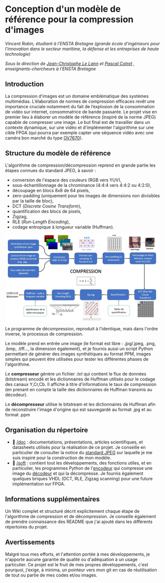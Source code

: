 # Conception d'un modèle de référence pour la compression d'images

*Vincent Robin, étudiant à l'ENSTA Bretagne (grande école d'ingénieurs pour l'innovation dans le secteur maritime, la défense et les entreprises de haute technologie)*

*Sous la direction de [Jean-Christophe Le Lann](https://github.com/JC-LL) et [Pascal Cotret](https://github.com/pcotret/) , enseignants-chercheurs à l'ENSTA Bretagne*


## Introduction 

La compression d'images est un domaine emblématique des systèmes multimédias. L’élaboration de normes de compression efficaces revêt une importance cruciale notamment du fait de l’explosion de la consommation de vidéo sur internet, consommatrice de bande passante.
Le projet vise en premier lieu à élaborer un modèle de référence (inspiré de la norme JPEG) capable de compresser une image. Le but final est de travailler dans un contexte dynamique, sur une vidéo et d'implémenter l'algorithme sur une cible FPGA (qui pourra par exemple capter une séquence vidéo avec une caméra bon marché du type [OV7670](https://www.eagle-robotics.com/cameras/78-camera-ov7670-compatible-arduino-0780201370781.html)).


## Structure du modèle de référence

L'algorithme de compression/décompression reprend en grande partie les étapes connues du standard JPEG, à savoir :
- conversion de l'espace des couleurs (RGB vers YUV),
- sous-échantillonnage de la chrominance (4:4:4 vers 4:4:2 ou 4:2:0),
- découpage en blocs 8x8 de 64 pixels,
- zero-padding (uniquement pour les images de dimensions non divisibles par la taille de bloc),
- DCT (*Discrete Cosine Transform*),
- quantification des blocs de pixels,
- Zigzag,
- RLE (*Run-Length Encoding*),
- codage entropique à longueur variable (Huffman).

<img src="/imgs/jpeg_process.jpg" alt="drawing" style="width:1000px;"/>

Le programme de décompression, reproduit à l'identique, mais dans l'ordre inverse, le processus de compression. 

Le modèle prend en entrée une image (le format est libre : .jpg/.jpeg, .png, .bmp, .tiff..., la dimension également), et je fournis aussi un script Python permettant de générer des images synthétiques au format PPM, images simples qui peuvent être utilisées pour tester les différentes phases de l'algorithme.

Le **compresseur** génère un fichier *.txt* qui contient le flux de données (bitstream) encodé et les dictionnaires de Huffman utilisés pour le codage des canaux Y,Cr,Cb. Il affiche à titre d'informations le taux de compression (en prenant en compte la taille des dictionnaires de Huffman transmis au décodeur).

Le **décompresseur** utilise le bitstream et les dictionnaires de Huffman afin de reconstruire l'image d'origine qui est sauvegardé au format .jpg et au format .ppm


## Organisation du répertoire

* :file_folder: [/doc](doc) : documentations, présentations, articles scientifiques, et datasheets utilisés pour la réalisation de ce projet. Je conseille en particulier de consulter la notice du [standard JPEG](/doc/Jpeg_Standard_ITU_RecommendationT81_approved_by_CCITT) sur laquelle je me suis inspiré pour la construction de mon modèle. 
* :file_folder: [/soft](soft) : contient tout les développements, des fonctions utiles, et en particulier, les programmes Python de l'[encodeur](/soft/encoder.py) qui compresse une image du [décodeur](/soft/decoder.py) et qui la décompresse. Je fournis également quelques briques VHDL (DCT, RLE, Zigzag scanning) pour une future implémentation sur FPGA.


## Informations supplémentaires 

Un Wiki complet et structuré décrit explicitement chaque étape de l'algorithme de compression et de décompression. Je conseille également de prendre connaissance des README que j'ai ajouté dans les différents répertoires du projet.

## Avertissements

Malgré tous mes efforts, et l'attention portée à mes développements, je n'apporte aucune garantie de qualité ou d'adéquation à un usage particulier. Ce projet est le fruit de mes propres développements, c'est pourquoi, j'exige, à minima, un pointeur vers mon git en cas de réutilisation de tout ou partie de mes codes et/ou images. 
